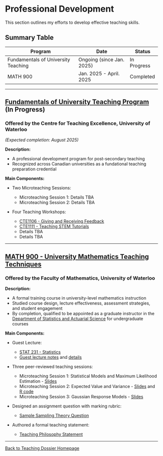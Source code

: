 # Professional Development

This section outlines my efforts to develop effective teaching skills.

## Summary Table

| Program                                    | Date           | Status           |
|---------------------------------------------|----------------|------------------|
| Fundamentals of University Teaching         | Ongoing (since Jan. 2025) | In Progress|
| MATH 900                                    | Jan. 2025 - April. 2025| Completed|


---

## [Fundamentals of University Teaching Program](https://uwaterloo.ca/centre-for-teaching-excellence/support-graduate-students/fundamentals-university-teaching-program) (In Progress)
### Offered by the Centre for Teaching Excellence, University of Waterloo

*(Expected completion: August 2025)*

**Description:** 
- A professional development program for post-secondary teaching
- Recognized across Canadian universities as a fundational teaching preparation credential

**Main Components:**

- Two Microteaching Sessions:
  - Microteaching Session 1: Details TBA
  - Microteaching Session 2: Details TBA
  
- Four Teaching Workshops:
  - [CTE1106 - Giving and Receiving Feedback](https://uwaterloo.ca/centre-for-teaching-excellence/events/giving-and-receiving-feedback-cte1106-16)
  - [CTE1111 - Teaching STEM Tutorials](https://uwaterloo.ca/centre-for-teaching-excellence/events/teaching-stem-tutorials-cte1111-14)
  - Details TBA
  - Details TBA

---

## [MATH 900 - University Mathematics Teaching Techniques](https://uwaterloo.ca/academic-calendar/graduate-studies/catalog#/courses/Byb2Q54mth)
### Offered by the Faculty of Mathematics, University of Waterloo

**Description:**
- A formal training course in university-level mathematics instruction
- Studied course design, lecture effectiveness, assessment strategies, and student engagement
- By completion, qualified to be appointed as a graduate instructor in the [Department of Statistics and Actuarial Science](https://uwaterloo.ca/statistics-and-actuarial-science/) for undergraduate courses

**Main Components:**

- Guest Lecture:
  - [STAT 231 - Statistics](https://uwaterloo.ca/academic-calendar/undergraduate-studies/catalog#/courses/HJHyWKEmth)
  - [Guest lecture notes](./materials/STAT231-Guest-Lecture-Notes.pdf) and [details](./materials/STAT231-guest-lecture-details.pdf)

- Three peer-reviewed teaching sessions:
  - Microteaching Session 1: Statistical Models and Maximum Likelihood Estimation - [Slides](./materials/Microteaching-1-MATH900.pdf)
  - Microteaching Session 2: Expected Value and Variance - [Slides](./materials/Microteaching-2-MATH900.pdf) and [R code](./materials/Microteaching-2-Visualizing-Mean-and-Variance.R)
  - Microteaching Session 3: Gaussian Response Models - [Slides](./materials/Microteaching-3-MATH900.pdf)

- Designed an assignment question with marking rubric:
  - [Sample Sampling Theory Question](./materials/Sample-Sampling-Theory-Assignment-Question-with-Grading-Scheme.pdf)

- Authored a formal teaching statement:
  - [Teaching Philosophy Statement](philosophy.md)

---

[Back to Teaching Dossier Homepage](./README.md)

  


  
